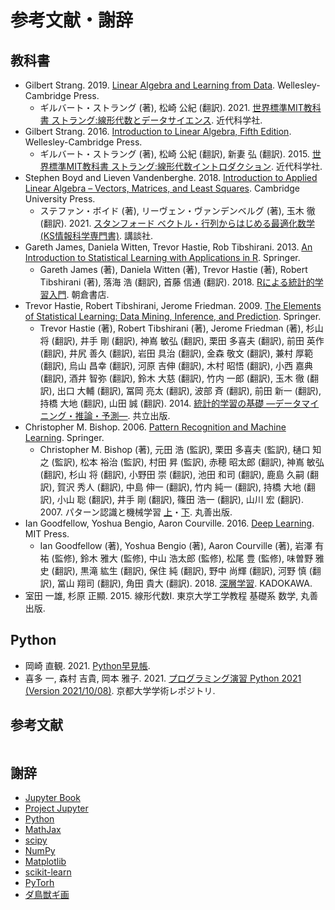 # 参考文献・謝辞

## 教科書

+ Gilbert Strang. 2019. [Linear Algebra and Learning from Data](https://math.mit.edu/~gs/learningfromdata/). Wellesley-Cambridge Press.
    + ギルバート・ストラング (著), 松崎 公紀 (翻訳). 2021. [世界標準MIT教科書 ストラング:線形代数とデータサイエンス](https://www.amazon.co.jp/%E4%B8%96%E7%95%8C%E6%A8%99%E6%BA%96MIT%E6%95%99%E7%A7%91%E6%9B%B8-%E3%82%B9%E3%83%88%E3%83%A9%E3%83%B3%E3%82%B0-%E7%B7%9A%E5%BD%A2%E4%BB%A3%E6%95%B0%E3%81%A8%E3%83%87%E3%83%BC%E3%82%BF%E3%82%B5%E3%82%A4%E3%82%A8%E3%83%B3%E3%82%B9-%E3%82%AE%E3%83%AB%E3%83%90%E3%83%BC%E3%83%88%E3%83%BB%E3%82%B9%E3%83%88%E3%83%A9%E3%83%B3%E3%82%B0/dp/4764906007). 近代科学社.
+ Gilbert Strang. 2016. [Introduction to Linear Algebra, Fifth Edition](https://math.mit.edu/~gs/linearalgebra/). Wellesley-Cambridge Press.
    + ギルバート・ストラング (著), 松崎 公紀 (翻訳), 新妻 弘 (翻訳). 2015. [世界標準MIT教科書 ストラング:線形代数イントロダクション](https://www.amazon.co.jp/%E4%B8%96%E7%95%8C%E6%A8%99%E6%BA%96MIT%E6%95%99%E7%A7%91%E6%9B%B8-%E3%82%B9%E3%83%88%E3%83%A9%E3%83%B3%E3%82%B0-%E7%B7%9A%E5%BD%A2%E4%BB%A3%E6%95%B0%E3%82%A4%E3%83%B3%E3%83%88%E3%83%AD%E3%83%80%E3%82%AF%E3%82%B7%E3%83%A7%E3%83%B3-%E3%82%AE%E3%83%AB%E3%83%90%E3%83%BC%E3%83%88/dp/4764904055). 近代科学社.
+ Stephen Boyd and Lieven Vandenberghe. 2018. [Introduction to Applied Linear Algebra – Vectors, Matrices, and Least Squares](http://vmls-book.stanford.edu/). Cambridge University Press.
    + ステファン・ボイド (著), リーヴェン・ヴァンデンベルグ (著), 玉木 徹  (翻訳). 2021. [スタンフォード ベクトル・行列からはじめる最適化数学 (KS情報科学専門書)](https://www.amazon.co.jp/%E3%82%B9%E3%82%BF%E3%83%B3%E3%83%95%E3%82%A9%E3%83%BC%E3%83%89-%E3%83%99%E3%82%AF%E3%83%88%E3%83%AB%E3%83%BB%E8%A1%8C%E5%88%97%E3%81%8B%E3%82%89%E3%81%AF%E3%81%98%E3%82%81%E3%82%8B%E6%9C%80%E9%81%A9%E5%8C%96%E6%95%B0%E5%AD%A6-KS%E6%83%85%E5%A0%B1%E7%A7%91%E5%AD%A6%E5%B0%82%E9%96%80%E6%9B%B8-%E3%82%B9%E3%83%86%E3%83%95%E3%82%A1%E3%83%B3%E3%83%BB%E3%83%9C%E3%82%A4%E3%83%89/dp/4065161967). 講談社.
+ Gareth James, Daniela Witten, Trevor Hastie, Rob Tibshirani. 2013. [An Introduction to Statistical Learning with Applications in R](https://www.statlearning.com/). Springer.
    + Gareth James (著), Daniela Witten (著), Trevor Hastie (著), Robert Tibshirani (著), 落海 浩 (翻訳), 首藤 信通 (翻訳). 2018. [Rによる統計的学習入門](https://www.amazon.co.jp/R%E3%81%AB%E3%82%88%E3%82%8B-%E7%B5%B1%E8%A8%88%E7%9A%84%E5%AD%A6%E7%BF%92%E5%85%A5%E9%96%80-Gareth-James/dp/4254122241). 朝倉書店.
+ Trevor Hastie, Robert Tibshirani, Jerome Friedman. 2009. [The Elements of Statistical Learning: Data Mining, Inference, and Prediction](https://web.stanford.edu/~hastie/ElemStatLearn/). Springer.
    + Trevor Hastie (著), Robert Tibshirani (著), Jerome Friedman (著), 杉山 将 (翻訳), 井手 剛 (翻訳), 神嶌 敏弘 (翻訳), 栗田 多喜夫  (翻訳), 前田 英作 (翻訳), 井尻 善久 (翻訳), 岩田 具治 (翻訳), 金森 敬文 (翻訳), 兼村 厚範 (翻訳), 烏山 昌幸 (翻訳), 河原 吉伸 (翻訳), 木村 昭悟 (翻訳), 小西 嘉典 (翻訳), 酒井 智弥 (翻訳), 鈴木 大慈 (翻訳), 竹内 一郎 (翻訳), 玉木 徹 (翻訳), 出口 大輔 (翻訳), 冨岡 亮太 (翻訳), 波部 斉 (翻訳), 前田 新一 (翻訳), 持橋 大地 (翻訳), 山田 誠 (翻訳). 2014. [統計的学習の基礎 ―データマイニング・推論・予測―](https://www.amazon.co.jp/%E7%B5%B1%E8%A8%88%E7%9A%84%E5%AD%A6%E7%BF%92%E3%81%AE%E5%9F%BA%E7%A4%8E-%E2%80%95%E3%83%87%E3%83%BC%E3%82%BF%E3%83%9E%E3%82%A4%E3%83%8B%E3%83%B3%E3%82%B0%E3%83%BB%E6%8E%A8%E8%AB%96%E3%83%BB%E4%BA%88%E6%B8%AC%E2%80%95-Trevor-Hastie/dp/432012362X). 共立出版.
+ Christopher M. Bishop. 2006. [Pattern Recognition and Machine Learning](https://www.microsoft.com/en-us/research/people/cmbishop/prml-book/). Springer.
    + Christopher M. Bishop (著), 元田 浩 (監訳), 栗田 多喜夫 (監訳), 樋口 知之 (監訳), 松本 裕治 (監訳), 村田 昇 (監訳), 赤穂 昭太郎 (翻訳), 神嶌 敏弘 (翻訳), 杉山 将 (翻訳), 小野田 崇 (翻訳), 池田 和司 (翻訳), 鹿島 久嗣 (翻訳), 賀沢 秀人 (翻訳), 中島 伸一 (翻訳), 竹内 純一 (翻訳), 持橋 大地 (翻訳), 小山 聡 (翻訳), 井手 剛 (翻訳), 篠田 浩一 (翻訳), 山川 宏 (翻訳). 2007. パターン認識と機械学習 [上](https://www.amazon.co.jp/%E3%83%91%E3%82%BF%E3%83%BC%E3%83%B3%E8%AA%8D%E8%AD%98%E3%81%A8%E6%A9%9F%E6%A2%B0%E5%AD%A6%E7%BF%92-%E4%B8%8A-C-M-%E3%83%93%E3%82%B7%E3%83%A7%E3%83%83%E3%83%97/dp/4621061224)・[下](https://www.amazon.co.jp/%E3%83%91%E3%82%BF%E3%83%BC%E3%83%B3%E8%AA%8D%E8%AD%98%E3%81%A8%E6%A9%9F%E6%A2%B0%E5%AD%A6%E7%BF%92-%E4%B8%8B-%E3%83%99%E3%82%A4%E3%82%BA%E7%90%86%E8%AB%96%E3%81%AB%E3%82%88%E3%82%8B%E7%B5%B1%E8%A8%88%E7%9A%84%E4%BA%88%E6%B8%AC-C-M-%E3%83%93%E3%82%B7%E3%83%A7%E3%83%83%E3%83%97/dp/4621061240/). 丸善出版.
+ Ian Goodfellow, Yoshua Bengio, Aaron Courville. 2016. [Deep Learning](https://www.deeplearningbook.org/). MIT Press.
    + Ian Goodfellow (著), Yoshua Bengio (著), Aaron Courville (著), 岩澤 有祐 (監修), 鈴木 雅大 (監修), 中山 浩太郎 (監修), 松尾 豊 (監修), 味曽野 雅史 (翻訳), 黒滝 紘生 (翻訳), 保住 純 (翻訳), 野中 尚輝 (翻訳), 河野 慎 (翻訳), 冨山 翔司 (翻訳), 角田 貴大 (翻訳). 2018. [深層学習](https://www.amazon.co.jp/%E6%B7%B1%E5%B1%A4%E5%AD%A6%E7%BF%92-Ian-Goodfellow/dp/4048930621). KADOKAWA.
+ 室田 一雄, 杉原 正顯. 2015. 線形代数Ⅰ. 東京大学工学教程 基礎系 数学, 丸善出版.

## Python

+ 岡崎 直観. 2021. [Python早見帳](https://chokkan.github.io/python/).
+ 喜多 一, 森村 吉貴, 岡本 雅子. 2021. [プログラミング演習 Python 2021 (Version 2021/10/08)](https://repository.kulib.kyoto-u.ac.jp/dspace/bitstream/2433/265459/1/Version2021_10_08_01.pdf). 京都大学学術レポジトリ.

## 参考文献
```{bibliography}
```

## 謝辞

+ [Jupyter Book](https://jupyterbook.org/)
+ [Project Jupyter](https://jupyter.org/)
+ [Python](https://www.python.org/)
+ [MathJax](https://www.mathjax.org/)
+ [scipy](https://scipy.org/)
+ [NumPy](https://numpy.org/)
+ [Matplotlib](https://matplotlib.org/)
+ [scikit-learn](https://scikit-learn.org/)
+ [PyTorh](https://pytorch.org/)
+ [ダ鳥獣ギ画](https://chojugiga.com/)
